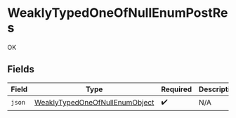 # WeaklyTypedOneOfNullEnumPostRes

OK


## Fields

| Field                                                                                   | Type                                                                                    | Required                                                                                | Description                                                                             |
| --------------------------------------------------------------------------------------- | --------------------------------------------------------------------------------------- | --------------------------------------------------------------------------------------- | --------------------------------------------------------------------------------------- |
| `json`                                                                                  | [WeaklyTypedOneOfNullEnumObject](../../models/shared/WeaklyTypedOneOfNullEnumObject.md) | :heavy_check_mark:                                                                      | N/A                                                                                     |